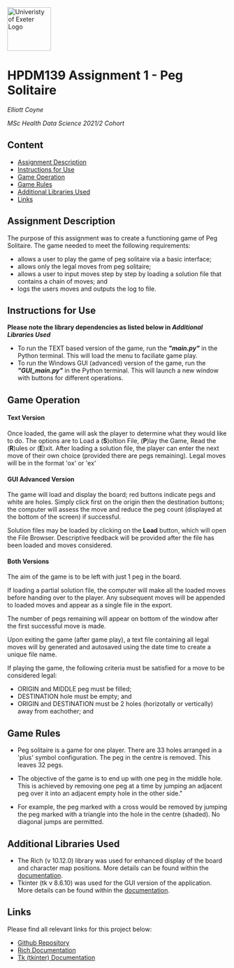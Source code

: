 <img src="https://cdn.freelogovectors.net/wp-content/uploads/2020/01/university-of-exeter-logo.png" alt="Univeristy of Exeter Logo" width="100"/>

# HPDM139 Assignment 1 - Peg Solitaire
*Elliott Coyne*

*MSc Health Data Science 2021/2 Cohort*

## Content
- [Assignment Description](#assignment-description)
- [Instructions for Use](#[instructionsufor-use)
- [Game Operation](#game-operation)
- [Game Rules](#game-rules)
- [Additional Libraries Used](#additional-libraries-used)
- [Links](#links)

## Assignment Description
The purpose of this assignment was to create a functioning game of Peg Solitaire. The game needed to meet the following requirements:
* allows a user to play the game of peg solitaire via a basic interface;
* allows only the legal moves from peg solitaire;
* allows a user to input moves step by step by loading a solution file that contains a chain of moves; and
* logs the users moves and outputs the log to file.

## Instructions for Use
**Please note the library dependencies as listed below in *Additional Libraries Used***
* To run the TEXT based version of the game, run the ***"main.py"*** in the Python terminal. This will load the menu to faciliate game play. 
* To run the Windows GUI (advanced) version of the game, run the ***"GUI_main.py"*** in the Python terminal. This will launch a new window with buttons for different operations.

## Game Operation
#### Text Version
Once loaded, the game will ask the player to determine what they would like to do. The options are to Load a (**S**)oltion File, (**P**)lay the Game, Read the (**R**)ules or (**E**)xit.
After loading a solution file, the player can enter the next move of their own choice (provided there are pegs remaining).
Legal moves will be in the format 'ox' or 'ex'

#### GUI Advanced Version
The game will load and display the board; red buttons indicate pegs and white are holes. Simply click first on the origin then the destination buttons; the computer will assess the move and reduce the peg count (displayed at the bottom of the screen) if successful.

Solution files may be loaded by clicking on the **Load** button, which will open the File Browser. Descriptive feedback will be provided after the file has been loaded and moves considered.

#### Both Versions
The aim of the game is to be left with just 1 peg in the board.

If loading a partial solution file, the computer will make all the loaded moves before handing over to the player. Any subsequent moves will be appended to loaded moves and appear as a single file in the export.

The number of pegs remaining will appear on bottom of the window after the first successful move is made.

Upon exiting the game (after game play), a text file containing all legal moves will by generated and autosaved using the date time to create a unique file name.

If playing the game, the following criteria must be satisfied for a move to be considered legal:
* ORIGIN and MIDDLE peg must be filled;
* DESTINATION hole must be empty; and
* ORIGIN and DESTINATION must be 2 holes (horizotally or vertically) away from eachother; and

## Game Rules
* Peg solitaire is a game for one player. There are 33 holes arranged in a 'plus' symbol configuration. The peg in the centre is removed. This leaves 32 pegs.

* The objective of the game is to end up with one peg in the middle hole. This is achieved by removing one peg at a time by jumping an adjacent peg over it into an adjacent empty hole in the other side."

* For example, the peg marked with a cross would be removed by jumping the peg marked with a triangle into the hole in  the centre (shaded). No diagonal jumps are permitted.

## Additional Libraries Used
* The Rich (v 10.12.0) library was used for enhanced display of the board and character map positions. More details can be found within the [documentation](https://rich.readthedocs.io/en/stable/introduction.html).
* Tkinter (tk v 8.6.10) was used for the GUI version of the application. More details can be found within the [documentation](https://tkdocs.com/).

## Links
Please find all relevant links for this project below:

- [Github Repository](https://github.com/tristar82/Peg_Solitaire) 
- [Rich Documentation](https://rich.readthedocs.io/en/stable/introduction.html)
- [Tk (tkinter) Documentation](https://tkdocs.com/)